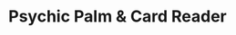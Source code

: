 ---
title: "Psychic Palm & Card Reader"
url: /grand-junction/psychic-palm-and-card-reader/
shop: shop
---
